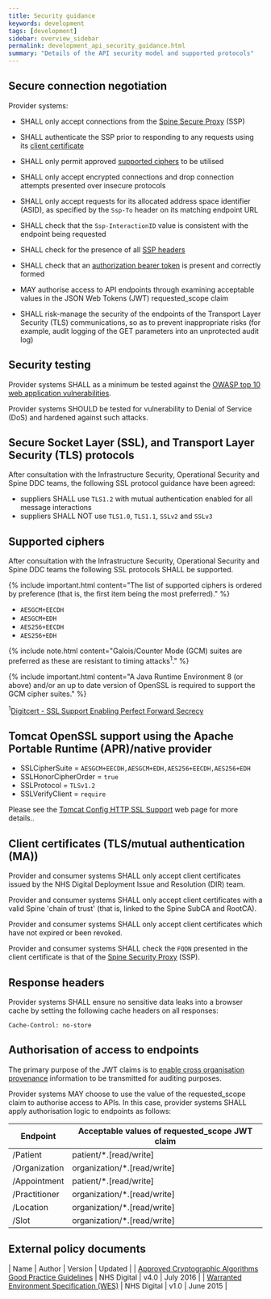 ```yaml
---
title: Security guidance
keywords: development
tags: [development]
sidebar: overview_sidebar
permalink: development_api_security_guidance.html
summary: "Details of the API security model and supported protocols"
---
```


## Secure connection negotiation ##

Provider systems:

- SHALL only accept connections from the [Spine Secure Proxy](integration_spine_secure_proxy.html) (SSP)

- SHALL authenticate the SSP prior to responding to any requests using its [client certificate](development_api_security_guidance.html#client-certificates-tlsma)

- SHALL only permit approved [supported ciphers](development_api_security_guidance.html#supported-ciphers) to be utilised

- SHALL only accept encrypted connections and drop connection attempts presented over insecure protocols

- SHALL only accept requests for its allocated address space identifier (ASID), as specified by the `Ssp-To` header  on its matching endpoint URL

- SHALL check that the `Ssp-InteractionID` value is consistent with the endpoint being requested

- SHALL check for the presence of all [SSP headers](https://developer.nhs.uk/apis/spine-core-1-0/ssp_implementation_guide.html#consumer)

- SHALL check that an [authorization bearer token](integration_cross_organisation_audit_and_provenance.html#json-web-tokens-jwt) is present and correctly formed

- MAY authorise access to API endpoints through examining acceptable values in the JSON Web Tokens (JWT) requested_scope claim

- SHALL risk-manage the security of the endpoints of the Transport Layer Security (TLS) communications, so as to prevent inappropriate risks (for example, audit logging of the GET parameters into an unprotected audit log)


## Security testing ##

Provider systems SHALL as a minimum be tested against the [OWASP top 10 web application vulnerabilities](https://www.owasp.org/index.php/Top_10_2013-Top_10).

Provider systems SHOULD be tested for vulnerability to Denial of Service (DoS) and hardened against such attacks.

## Secure Socket Layer (SSL), and Transport Layer Security (TLS) protocols ##

After consultation with the Infrastructure Security, Operational Security and Spine DDC teams, the following SSL protocol guidance have been agreed:

- suppliers SHALL use `TLS1.2` with mutual authentication enabled for all message interactions
- suppliers SHALL NOT use `TLS1.0`, `TLS1.1`, `SSLv2` and `SSLv3`

## Supported ciphers ##

After consultation with the Infrastructure Security, Operational Security and Spine DDC teams the following SSL protocols SHALL be supported.

{% include important.html content="The list of supported ciphers is ordered by preference (that is, the first item being the most preferred)." %}

- `AESGCM+EECDH`
- `AESGCM+EDH`
- `AES256+EECDH`
- `AES256+EDH`

{% include note.html content="Galois/Counter Mode (GCM) suites are preferred as these are resistant to timing attacks<sup>1</sup>." %}

{% include important.html content="A Java Runtime Environment 8 (or above) and/or an up to date version of OpenSSL is required to support the GCM cipher suites." %}

<sup>1</sup>[Digitcert - SSL Support Enabling Perfect Forward Secrecy](https://www.digicert.com/ssl-support/ssl-enabling-perfect-forward-secrecy.htm)

## Tomcat OpenSSL support using the Apache Portable Runtime (APR)/native provider ##

- SSLCipherSuite = `AESGCM+EECDH,AESGCM+EDH,AES256+EECDH,AES256+EDH`
- SSLHonorCipherOrder = `true`
- SSLProtocol = `TLSv1.2`
- SSLVerifyClient = `require`

Please see the [Tomcat Config HTTP SSL Support](https://tomcat.apache.org/tomcat-8.0-doc/config/http.html#SSL_Support) web page for more details..

## Client certificates (TLS/mutual authentication (MA)) ##

Provider and consumer systems SHALL only accept client certificates issued by the NHS Digital Deployment Issue and Resolution (DIR) team.

Provider and consumer systems SHALL only accept client certificates with a valid Spine 'chain of trust' (that is, linked to the Spine SubCA and RootCA).

Provider and consumer systems SHALL only accept client certificates which have not expired or been revoked.

Provider and consumer systems SHALL check the `FQDN` presented in the client certificate is that of the [Spine Security Proxy](https://developer.nhs.uk/apis/spine-core-1-0/ssp_implementation_guide.html) (SSP).

## Response headers ##

Provider systems SHALL ensure no sensitive data leaks into a browser cache by setting the following cache headers on all responses:

```http
Cache-Control: no-store
```


## Authorisation of access to endpoints ##

The primary purpose of the JWT claims is to [enable cross organisation provenance](integration_cross_organisation_audit_and_provenance.html#cross-organisation-audit--provenance-transport) information to be transmitted for auditing purposes.

Provider systems MAY choose to use the value of the requested_scope claim to authorise access to APIs. In this case, provider systems SHALL apply authorisation logic to endpoints as follows:

| Endpoint | Acceptable values of requested_scope JWT claim |
|-------- | -----------------------------------|
| /Patient | patient/*.[read/write] |
| /Organization | organization/*.[read/write] |
| /Appointment |patient/*.[read/write] |
| /Practitioner | organization/*.[read/write] |
| /Location | organization/*.[read/write] |
| /Slot | organization/*.[read/write] |


## External policy documents ##

| Name | Author | Version | Updated |
| [Approved Cryptographic Algorithms Good Practice Guidelines](http://webarchive.nationalarchives.gov.uk/20161021125701/http:/systems.digital.nhs.uk/infogov/security/infrasec/gpg/acs.pdf) | NHS Digital | v4.0 | July 2016 |
| [Warranted Environment Specification (WES)](https://digital.nhs.uk/spine/technical-information-warranted-environment-specification) | NHS Digital | v1.0 | June 2015 |

